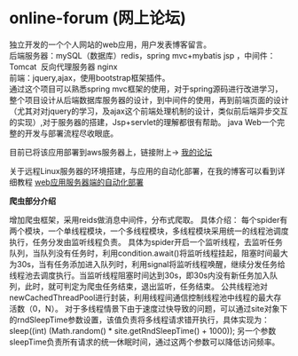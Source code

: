 # online-forum (网上论坛)
独立开发的一个个人网站的web应用，用户发表博客留言。<br>
后端服务器：mySQL（数据库）redis，spring mvc+mybatis jsp  ，中间件：Tomcat  反向代理服务器 nginx<br>
前端：jquery,ajax，使用bootstrap框架插件。<br>
通过这个项目可以熟悉spring mvc框架的使用，对于spring源码进行改进学习，整个项目设计从后端数据库服务器的设计，到中间件的使用，再到前端页面的设计（尤其对对jquery的学习，及ajax这个前端处理机制的设计，类似前后端异步交互的实现）,对于服务器的搭建，Jsp+servlet的理解都很有帮助。
java Web一个完整的开发与部署流程尽收眼底。

目前已将该应用部署到aws服务器上，链接附上->
[我的论坛](http://18.221.27.170/1.03)

关于远程Linux服务器的环境搭建，与应用的自动化部署，在我的博客可以看到详细教程
[web应用服务器端的自动化部署](https://blog.csdn.net/qq_32231495/article/details/80304296)


**爬虫部分介绍**

增加爬虫框架，采用reids做消息中间件，分布式爬取。
具体介绍：
每个spider有两个模块，一个单线程模块，一个多线程模块，多线程模块采用统一的线程池调度执行，任务分发由监听线程负责。
具体为spider开启一个监听线程，去监听任务队列，当队列没有任务时，利用condition.await()将监听线程挂起，阻塞时间最大为30s，当有任务添加进入队列时，利用signal将监听线程唤醒，继续分发任务给线程池去调度执行。当监听线程阻塞时间达到30s，即30s内没有新任务加入队列，此时，就可判定为爬虫任务结束，退出监听，任务结束。
公共线程池对newCachedThreadPool进行封装，利用线程间通信控制线程池中线程的最大存活数（0，N）。
对于多线程情景下由于速度过快导致的问题，可以通过site对象下的rndSleepTime参数设置，该值负责将多线程请求错开执行，具体实现为：
sleep((int) (Math.random() * site.getRndSleepTime() + 1000));
另一个参数sleepTime负责所有请求的统一休眠时间，通过这两个参数可以降低访问频率。




